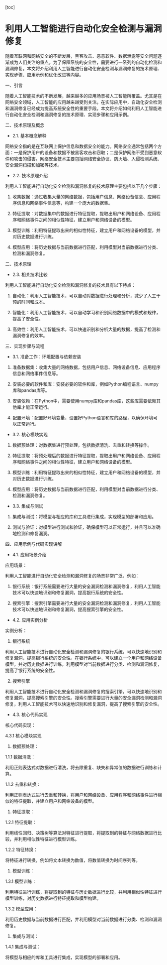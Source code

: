 
[toc]                    
                
                
利用人工智能进行自动化安全检测与漏洞修复
=================

随着互联网和网络安全的不断发展，黑客攻击、恶意软件、数据泄露等安全问题逐渐成为人们关注的重点。为了保障系统的安全性，需要进行一系列的自动化检测和漏洞修复。本文将介绍利用人工智能进行自动化安全检测与漏洞修复的技术原理、实现步骤、应用示例和优化改进等内容。

一、引言

随着人工智能技术的不断发展，越来越多的应用场景被人工智能所覆盖。尤其是在网络安全领域，人工智能的应用越来越受到关注。在实际应用中，自动化安全检测和漏洞修复已经成为提高系统安全性的重要手段。本文将介绍如何利用人工智能进行自动化安全检测和漏洞修复的技术原理、实现步骤和应用示例。

二、技术原理及概念

- 2.1. 基本概念解释

网络安全指的是在互联网上保护信息和数据安全的能力。网络安全通常包括两个方面：一是保护用户的设备和数据不被黑客攻击和窃取；二是保护网络不受到恶意软件和攻击的侵害。网络安全技术主要包括网络安全协议、防火墙、入侵检测系统、安全漏洞扫描和加密等技术。

- 2.2. 技术原理介绍

利用人工智能进行自动化安全检测和漏洞修复的技术原理主要包括以下几个步骤：

1. 收集数据：通过收集大量的网络数据，包括用户信息、网络设备信息、应用程序信息和网络事件信息等，构建一个庞大的数据集。

2. 特征提取：对数据集中的数据进行特征提取，提取出用户和网络设备、应用程序和网络事件之间的相似性特征，建立用户和网络设备的模型。

3. 模型训练：利用特征提取出来的相似性特征，建立用户和网络设备的模型，并对历史数据进行训练。

4. 模型应用：将历史数据与当前数据进行匹配，利用模型对当前数据进行分类、检测和漏洞修复。

二、技术原理

- 2.3. 相关技术比较

利用人工智能进行自动化安全检测和漏洞修复的技术具有以下特点：

1. 自动化：利用人工智能技术，可以自动对数据进行处理和分析，减少了人工干预的时间和成本。

2. 智能化：利用人工智能技术，可以自动学习和识别网络数据中的模式和规律，提高了安全性。

3. 高效性：利用人工智能技术，可以快速识别和分析大量的数据，提高了检测和漏洞修复的效率。

三、实现步骤与流程

- 3.1. 准备工作：环境配置与依赖安装

1. 准备数据集：收集大量的网络数据，包括用户信息、网络设备信息、应用程序信息和网络事件信息等。

2. 安装必要的软件和库：安装必要的软件和库，例如Python编程语言、numpy库和pandas库等。

3. 安装依赖：在Python中，需要使用numpy库和pandas库，这些库需要依赖其他库才能正常运行。

4. 配置环境：配置好环境变量，设置好Python语言和库的路径，以确保环境可以正常运行。

- 3.2. 核心模块实现

1. 数据预处理：对数据集进行预处理，包括数据清洗、去重和转换等操作。

2. 特征提取：将预处理后的数据进行特征提取，提取出用户和网络设备、应用程序和网络事件之间的相似性特征，建立用户和网络设备的模型。

3. 模型训练：利用特征提取出来的相似性特征，建立用户和网络设备的模型，并对历史数据进行训练。

4. 模型应用：将历史数据与当前数据进行匹配，利用模型对当前数据进行分类、检测和漏洞修复。

- 3.3. 集成与测试

1. 集成与测试：将模型与相应的库和工具进行集成，实现模型的部署和应用。

2. 测试与验证：对模型进行测试和验证，确保模型可以正常运行，并且可以准确地检测和修复漏洞。

四、应用示例与代码实现讲解

- 4.1. 应用场景介绍

应用场景：

利用人工智能进行自动化安全检测和漏洞修复的场景非常广泛，例如：

1. 银行系统：银行系统需要进行大量的安全漏洞检测和漏洞修复，利用人工智能技术可以快速地识别和修复漏洞，提高银行系统的安全性。

2. 搜索引擎：搜索引擎需要进行大量的安全漏洞检测和漏洞修复，利用人工智能技术可以快速地识别和修复漏洞，提高搜索引擎的安全性。

- 4.2. 应用实例分析

实例分析：

1. 银行系统

利用人工智能技术进行自动化安全检测和漏洞修复的银行系统，可以快速地识别和修复漏洞，提高银行系统的安全性。在银行系统中，可以建立一个用户和网络设备模型，并对历史数据进行训练，利用模型对当前数据进行分类、检测和漏洞修复，提高了银行系统的安全性。

2. 搜索引擎

利用人工智能技术进行自动化安全检测和漏洞修复的搜索引擎，可以快速地识别和修复漏洞，提高搜索引擎的安全性。搜索引擎需要进行大量的安全漏洞检测和漏洞修复，利用人工智能技术可以快速地识别和修复漏洞，提高了搜索引擎的安全性。

- 4.3. 核心代码实现

核心代码实现：

4.3.1 核心模块实现

1. 数据预处理：

1.1.1 数据清洗：

利用正则表达式对数据进行清洗，将去除重复、缺失和异常值的数据进行训练和计算。

1.1.2 去重和转换：

利用正则表达式进行去重和转换，将用户和网络设备、应用程序和网络事件进行相似的特征提取，并建立用户和网络设备的模型。

1. 特征提取：

1.2.1 特征提取：

利用线性回归、决策树等算法对特征进行提取，将提取到的特征与网络数据进行比较，并利用相似性特征进行模型训练。

1.2.2 特征转换：

将特征进行转换，例如将文本转换为数值，将数值转换为时间序列等。

1. 模型训练：

1.3.1 模型训练：

利用特征进行训练，将提取到的特征与历史数据进行比较，并利用相似性特征进行模型训练，对历史数据进行特征提取和模型构建。

1.3.2 模型应用：

利用历史数据与当前数据进行匹配，并利用模型对当前数据进行分类、检测和漏洞修复。

1. 集成与测试：

1.4.1 集成与测试：

将模型与相应的库和工具进行集成，实现模型的部署和应用。

